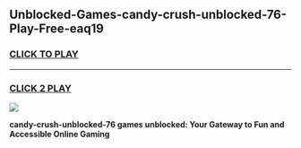 
## Unblocked-Games-candy-crush-unblocked-76-Play-Free-eaq19
<h3>
<a href="https://premium76.site?title=candy-crush-unblocked-76&ref=20M">CLICK TO PLAY</a></h3>
<hr>

<h3>
<a href="https://premium76.site?title=candy-crush-unblocked-76&ref=20M">CLICK 2 PLAY</a>
  
</h3>

<a href="https://premium76.site?title=candy-crush-unblocked-76&ref=19M"><img src="https://clearcache.store/games.png"></a>


**candy-crush-unblocked-76 games unblocked: Your Gateway to Fun and Accessible Online Gaming**
